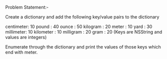 Problem Statement:-

Create a dictionary and add the following key/value pairs to the dictionary

centimeter: 10
pound     : 40
ounce     : 50
kilogram  : 20
meter     : 10
yard      : 30
millimeter: 10
kilometer : 10
milligram : 20
gram      : 20
(Keys are NSString and values are integers)

Enumerate through the dictionary and print the values of those keys which end with meter.
